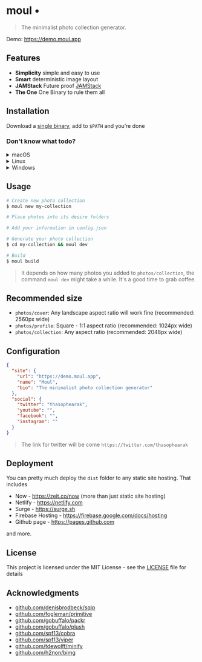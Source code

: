 # moul •

> The minimalist photo collection generator.

Demo: https://demo.moul.app

## Features

- **Simplicity** simple and easy to use
- **Smart** deterministic image layout
- **JAMStack** Future proof [JAMStack](https://jamstack.org)
- **The One** One Binary to rule them all

## Installation

Download a [single binary](https://github.com/sophearak/moul/releases), add to `$PATH` and you’re done

### Don't know what todo?

<details><summary>macOS</summary>
<p>

```bash
curl -s https://moul.app/install.sh | sh
```

</p>
</details>

<details><summary>Linux</summary>
<p>
coming soon
<!-- ```bash
curl -s https://moul.app/install.sh | sh
``` -->

</p>
</details>

<details><summary>Windows</summary>
<p>
coming soon
</p>
</details>

## Usage

```bash
# Create new photo collection
$ moul new my-collection

# Place photos into its desire folders

# Add your information in config.json

# Generate your photo collection
$ cd my-collection && moul dev

# Build
$ moul build
```

> It depends on how many photos you added to `photos/collection`, the command `moul dev` might take a while. It's a good time to grab coffee.

## Recommended size

- `photos/cover`: Any landscape aspect ratio will work fine (recommended: 2560px wide)
- `photos/profile`: Square - 1:1 aspect ratio (recommended: 1024px wide)
- `photos/collection`: Any aspect ratio (recommended: 2048px wide)

## Configuration

```json
{
  "site": {
    "url": "https://demo.moul.app",
    "name": "Moul",
    "bio": "The minimalist photo collection generator"
  },
  "social": {
    "twitter": "thasophearak",
    "youtube": "",
    "facebook": "",
    "instagram": ""
  }
}
```

> The link for twitter will be come `https://twitter.com/thasophearak`

## Deployment

You can pretty much deploy the `dist` folder to any static site hosting. That includes

- Now - https://zeit.co/now (more than just static site hosting)
- Netlify - https://netlify.com
- Surge - https://surge.sh
- Firebase Hosting - https://firebase.google.com/docs/hosting
- Github page - https://pages.github.com

and more.

## License

This project is licensed under the MIT License - see the [LICENSE](LICENSE) file for details

## Acknowledgments

- [github.com/denisbrodbeck/sqip](https://github.com/denisbrodbeck/sqip)
- [github.com/fogleman/primitive](https://github.com/fogleman/primitive)
- [github.com/gobuffalo/packr](https://github.com/gobuffalo/packr)
- [github.com/gobuffalo/plush](https://github.com/gobuffalo/plush)
- [github.com/spf13/cobra](https://github.com/spf13/cobra)
- [github.com/spf13/viper](https://github.com/spf13/viper)
- [github.com/tdewolff/minify](https://github.com/tdewolff/minify)
- [github.com/h2non/bimg](https://github.com/h2non/bimg)
